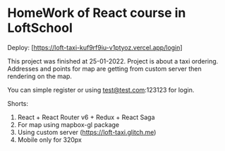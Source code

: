 # HomeWork of React course in LoftSchool

Deploy: [https://loft-taxi-kuf9rf9iu-v1ptyoz.vercel.app/login]

This project was finished at 25-01-2022. Project is about a taxi ordering. Addresses and points for map are getting from custom server then rendering on the map.

You can simple register or using test@test.com:123123 for login.

Shorts:
1. React + React Router v6 + Redux + React Saga
2. For map using mapbox-gl package
3. Using custom server (https://loft-taxi.glitch.me)
4. Mobile only for 320px
